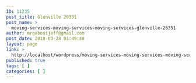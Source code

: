```yaml
---
ID: 11235
post_title: Glenville 26351
post_name: >
  moving-services-moving-services-moving-services-glenville-26351
author: mrgabonijeff@gmail.com
post_date: 2018-03-28 01:49:48
layout: page
link: >
  http://localhost/wordpress/moving-services-moving-services-moving-services-glenville-26351/
published: true
tags: [ ]
categories: [ ]
---
```

